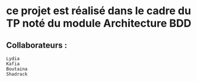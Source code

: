 # ce projet est réalisé dans le cadre du TP noté du module Architecture BDD

## Collaborateurs : 
    Lydia 
    Kafia 
    Boutaina 
    Shadrack